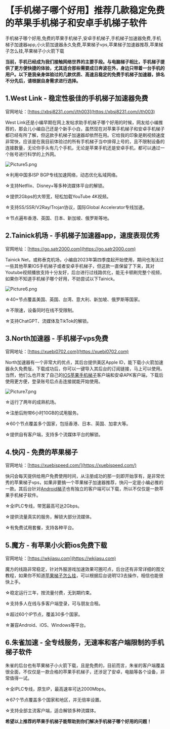 # 【手机梯子哪个好用】推荐几款稳定免费的苹果手机梯子和安卓手机梯子软件
手机梯子哪个好用,免费的苹果手机梯子,安卓手机梯子,手机梯子加速器免费,手机梯子加速器app,小火箭加速器永久免费,苹果梯子vps,苹果梯子加速器推荐,苹果梯子怎么挂,苹果梯子小火箭下载

**当前，手机已经成为我们接触网络世界的主要手段。与电脑梯子相比，手机梯子提供了更方便快捷的体验，尤其适合那些需要成日奔波在外，身边只带着一台手机的用户。以下是我亲身体验过的几款优质、高速且稳定的免费手机梯子加速器，排名不分先后，请根据自身需求进行选择。**

## 1.West Link - 稳定性极佳的手机梯子加速器免费
官网地址：[https://xbsj8231.com/i/th003](https://xbsj8231.com/i/th003)

West Link还是小编早期在网上发帖求助手机梯子哪个好用的时候，网友给小编推荐的，那会儿小编自己还是个新手小白，虽然现在对苹果手机梯子和安卓手机梯子都已经有所了解，但这款手机梯子加速器却依然在用。它给我的印象是刷视频速度非常快，应该是在我目前体验过的所有手机梯子当中排得上号的，且不限制设备的连接数量，无论你手头有几个手机，无论是苹果手机还是安卓手机，都可以通过一个账号进行科学的上外网。

![Picture5.png](https://p.inari.site/usr/795/674d2dd3008c5.png)

☆利用中国多ISP BGP专线加速网络，动态优化私域网络。

☆支持Netflix、Disney+等多种流媒体平台的解锁。

☆提供2Gbps的大带宽，轻松加载YouTube 4K视频。

☆支持SS/SSR/V2Ray/Trojan协议，国际Global Accelerator专线加速。

☆节点遍布香港、英国、日本、新加坡、俄罗斯等地。

## 2.Tainick机场 - 手机梯子加速器app，速度表现优秀
官网地址：[https://go.satr2000.com](https://go.satr2000.com)

Tainick Net，或称泰克机场，小编自2023年第四季度起开始使用，期间也淘汰过一些其他苹果IOS手机梯子或者安卓手机梯子，但这款一直保留了下来，其对Youtube视频播放支持十分友好，后台进行过线路优化，能无卡顿刷完整个视频，如果你不知道手机梯子哪个好用，不妨尝试以下Tainick。

![Picture6.png](https://p.inari.site/usr/795/674d2dd371d75.png)

☆40+节点覆盖美国、英国、台湾、意大利、新加坡、俄罗斯等国家。

☆不限速，设备同时在线不受限制。

☆支持ChatGPT、流媒体及TikTok的解锁。

## 3.North加速器 - 手机梯子vps免费
官网地址：[https://xuebi0702.com](https://xuebi0702.com)

North加速器有一个非常大的优点，其后台提供美区Apple ID，能下载小火箭加速器永久免费版，下载成功后，你可以一键导入其后台的订阅链接，马上可以使用。当然，他们么也开发了自己的[IOS苹果手机梯子](https://github.com/wallmama/best-vpn-china/issues/3)客户端和安卓APK客户端，下载后使用更方便，登录账号后点击连接就能开始使用。

![Picture7.png](https://p.inari.site/usr/795/674d2dd406088.png)

☆运行了两年的成熟机场。

☆注册后附带6小时10GB的试用服务。

☆60个节点覆盖多个国家，包括香港、日本、英国、加拿大等。

☆提供自有客户端，支持多个流媒体平台的解锁。

## 4.快闪 - 免费的苹果梯子
官网地址：[https://xuebispeed.com/](https://xuebispeed.com/)

快闪会每天提供给用户免费使用时间，从注册成功的那一刻即开始享有，是非常优秀的苹果梯子vps，如果非要搞一个苹果梯子加速器推荐，快闪一定是小编必推的一款。其后台针对[Android梯子](https://github.com/gelangtai/free)也有独立的客户端可以下载，所以不仅仅是一款苹果手机梯子软件。

☆全IPLC专线，带宽最高可达2Gbps。

☆提供流量真实的服务，解锁大部分流媒体。

☆有免费试用套餐，支持各种平台。

## 5.魔方 - 有苹果小火箭ios免费下载
官网地址：[https://wkjiasu.com](https://wkjiasu.com)

魔方的线路非常稳定，针对外服游戏加速效果可圈可点，后台还有非常详细的图文教程，如果你不知道[苹果梯子怎么挂](https://github.com/wallmama/best-vpn-china/issues/1)，可以根据后台说明123去操作，相信也能很快上手。

☆稳定运行三年，按流量付费，无到期约束。

☆支持多人在线与多客户端登录，可与朋友合租。

☆超过60个IP节点，覆盖30多个国家。

☆兼容Android、iOS、Windows等平台。

## 6.朱雀加速 - 全专线服务，无速率和客户端限制的手机梯子软件
朱雀的后台也有苹果梯子小火箭下载，且是免费的，目前而言，朱雀的客户端覆盖很全面，不仅仅是一款合格的苹果手机梯子，还涉足了安卓，电脑等各个设备，非常值得一试。

☆全IPLC专线，原生IP，最高速率可达2000Mbps。

☆67个节点覆盖多个国家和地区，并无倍率设置。

☆支持全部主流客户端，适合解锁多种流媒体。

**希望以上推荐的苹果手机梯子能帮助到你们解决手机梯子哪个好用的问题！**
